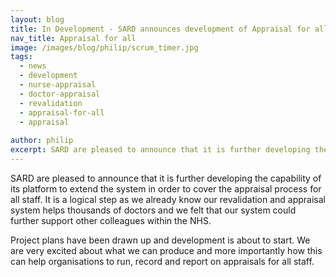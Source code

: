 ```yaml
---
layout: blog
title: In Development - SARD announces development of Appraisal for all system
nav_title: Appraisal for all
image: /images/blog/philip/scrum_timer.jpg
tags:
  - news
  - development
  - nurse-appraisal
  - doctor-appraisal
  - revalidation
  - appraisal-for-all
  - appraisal
  
author: philip
excerpt: SARD are pleased to announce that it is further developing the capability of its platform to extend the system in order to cover the appraisal process for all staff. It is a logical step as we already know our revalidation and appraisal system helps thousands of doctors and we felt that our system could further support other colleagues within the NHS. 
---
```


SARD are pleased to announce that it is further developing the capability of its platform to extend the system in order to cover the appraisal process for all staff. It is a logical step as we already know our revalidation and appraisal system helps thousands of doctors and we felt that our system could further support other colleagues within the NHS. 

Project plans have been drawn up and development is about to start. We are very excited about what we can produce and more importantly how this can help organisations to run, record and report on appraisals for all staff.